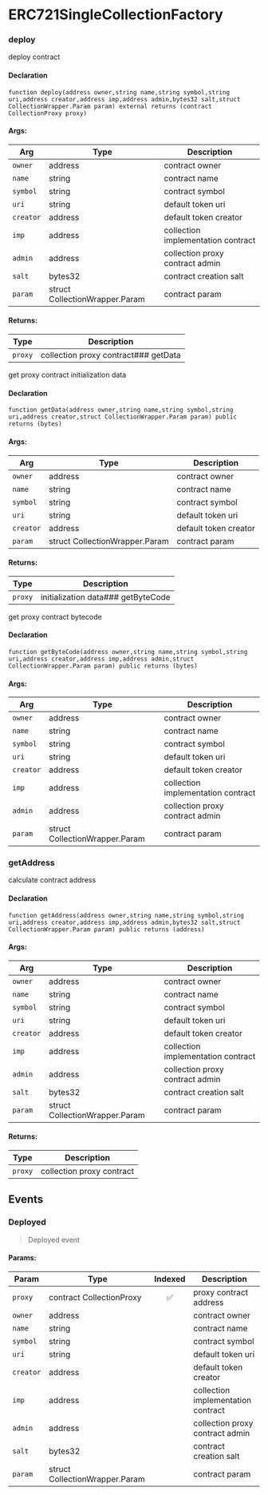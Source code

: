 # ERC721SingleCollectionFactory

### deploy

deploy contract

#### Declaration
```
function deploy(address owner,string name,string symbol,string uri,address creator,address imp,address admin,bytes32 salt,struct CollectionWrapper.Param param) external returns (contract CollectionProxy proxy)
```
#### Args:
| Arg | Type | Description |
| --- | --- | --- |
|`owner` | address | contract owner
|`name` | string | contract name
|`symbol` | string | contract symbol
|`uri` | string | default token uri
|`creator` | address | default token creator
|`imp` | address | collection implementation contract
|`admin` | address | collection proxy contract admin
|`salt` | bytes32 | contract creation salt
|`param` | struct CollectionWrapper.Param | contract param

#### Returns:
| Type | Description |
| --- | --- |
|`proxy` | collection proxy contract### getData

get proxy contract initialization data

#### Declaration
```
function getData(address owner,string name,string symbol,string uri,address creator,struct CollectionWrapper.Param param) public returns (bytes)
```
#### Args:
| Arg | Type | Description |
| --- | --- | --- |
|`owner` | address | contract owner
|`name` | string | contract name
|`symbol` | string | contract symbol
|`uri` | string | default token uri
|`creator` | address | default token creator
|`param` | struct CollectionWrapper.Param | contract param

#### Returns:
| Type | Description |
| --- | --- |
|`proxy` | initialization data### getByteCode

get proxy contract bytecode

#### Declaration
```
function getByteCode(address owner,string name,string symbol,string uri,address creator,address imp,address admin,struct CollectionWrapper.Param param) public returns (bytes)
```
#### Args:
| Arg | Type | Description |
| --- | --- | --- |
|`owner` | address | contract owner
|`name` | string | contract name
|`symbol` | string | contract symbol
|`uri` | string | default token uri
|`creator` | address | default token creator
|`imp` | address | collection implementation contract
|`admin` | address | collection proxy contract admin
|`param` | struct CollectionWrapper.Param | contract param

### getAddress

calculate contract address

#### Declaration
```
function getAddress(address owner,string name,string symbol,string uri,address creator,address imp,address admin,bytes32 salt,struct CollectionWrapper.Param param) public returns (address)
```
#### Args:
| Arg | Type | Description |
| --- | --- | --- |
|`owner` | address | contract owner
|`name` | string | contract name
|`symbol` | string | contract symbol
|`uri` | string | default token uri
|`creator` | address | default token creator
|`imp` | address | collection implementation contract
|`admin` | address | collection proxy contract admin
|`salt` | bytes32 | contract creation salt
|`param` | struct CollectionWrapper.Param | contract param

#### Returns:
| Type | Description |
| --- | --- |
|`proxy` | collection proxy contract
## Events

### Deployed

> Deployed event

#### Params:
| Param | Type | Indexed | Description |
| --- | --- | :---: | --- |
|`proxy` | contract CollectionProxy | :white_check_mark: | proxy contract address
|`owner` | address |  | contract owner
|`name` | string |  | contract name
|`symbol` | string |  | contract symbol
|`uri` | string |  | default token uri
|`creator` | address |  | default token creator
|`imp` | address |  | collection implementation contract
|`admin` | address |  | collection proxy contract admin
|`salt` | bytes32 |  | contract creation salt
|`param` | struct CollectionWrapper.Param |  | contract param